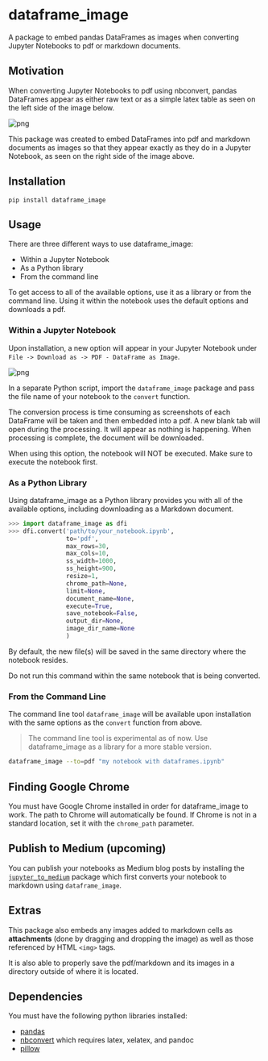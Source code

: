 # dataframe_image

A package to embed pandas DataFrames as images when converting Jupyter Notebooks to pdf or markdown documents.

## Motivation

When converting Jupyter Notebooks to pdf using nbconvert, pandas DataFrames appear as either raw text or as a simple latex table as seen on the left side of the image below.

![png](images/dataframe_image_compare.png)

This package was created to embed DataFrames into pdf and markdown documents as images so that they appear exactly as they do in a Jupyter Notebook, as seen on the right side of the image above.

## Installation

`pip install dataframe_image`

## Usage

There are three different ways to use dataframe_image:

* Within a Jupyter Notebook
* As a Python library
* From the command line

To get access to all of the available options, use it as a library or from the command line. Using it within the notebook uses the default options and downloads a pdf.

### Within a Jupyter Notebook

Upon installation, a new option will appear in your Jupyter Notebook under `File -> Download as -> PDF - DataFrame as Image`.

![png](images/nb_download.png)

In a separate Python script, import the `dataframe_image` package and pass the file name of your notebook to the `convert` function.

The conversion process is time consuming as screenshots of each DataFrame will be taken and then embedded into a pdf. A new blank tab will open during the processing. It will appear as nothing is happening. When processing is complete, the document will be downloaded.

When using this option, the notebook will NOT be executed. Make sure to execute the notebook first.

### As a Python Library

Using dataframe_image as a Python library provides you with all of the available options, including downloading as a Markdown document.

```python
>>> import dataframe_image as dfi
>>> dfi.convert('path/to/your_notebook.ipynb',
                to='pdf',
                max_rows=30,
                max_cols=10,
                ss_width=1000,
                ss_height=900,
                resize=1,
                chrome_path=None,
                limit=None,
                document_name=None,
                execute=True,
                save_notebook=False,
                output_dir=None,
                image_dir_name=None
                )
```

By default, the new file(s) will be saved in the same directory where the notebook resides.

Do not run this command within the same notebook that is being converted.

### From the Command Line

The command line tool `dataframe_image` will be available upon installation with the same options as the `convert` function from above.

> The command line tool is experimental as of now. Use dataframe_image as a library for a more stable version.

```bash
dataframe_image --to=pdf "my notebook with dataframes.ipynb"
```

## Finding Google Chrome

You must have Google Chrome installed in order for dataframe_image to work. The path to Chrome will automatically be found. If Chrome is not in a standard location, set it with the `chrome_path` parameter.

## Publish to Medium (upcoming)

You can publish your notebooks as Medium blog posts by installing the [`jupyter_to_medium`](https://github.com/dexplot/jupyter_to_medium) package which first converts your notebook to markdown using `dataframe_image`.

## Extras

This package also embeds any images added to markdown cells as **attachments** (done by dragging and dropping the image) as well as those referenced by HTML `<img>` tags.

It is also able to properly save the pdf/markdown and its images in a directory outside of where it is located.

## Dependencies

You must have the following python libraries installed:

* [pandas](https://github.com/pandas-dev/pandas)
* [nbconvert](https://github.com/jupyter/nbconvert) which requires latex, xelatex, and pandoc
* [pillow](https://github.com/python-pillow/Pillow)
